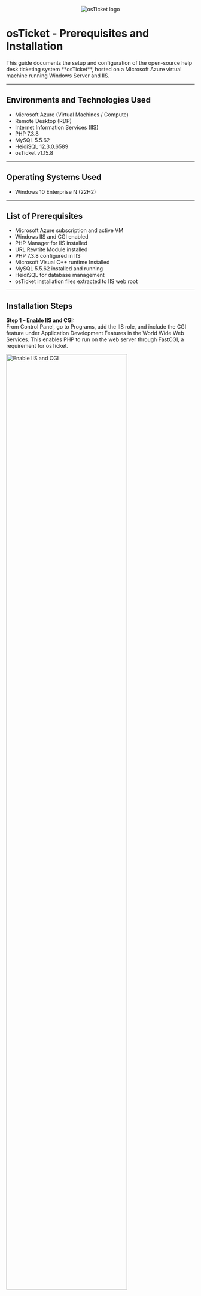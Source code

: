 <p align="center">
  <img src="https://i.imgur.com/Clzj7Xs.png" alt="osTicket logo"/>
</p>

<h1>osTicket - Prerequisites and Installation</h1>
This guide documents the setup and configuration of the open-source help desk ticketing system **osTicket**, hosted on a Microsoft Azure virtual machine running Windows Server and IIS.

---

<h2>Environments and Technologies Used</h2>

- Microsoft Azure (Virtual Machines / Compute)
- Remote Desktop (RDP)
- Internet Information Services (IIS)
- PHP 7.3.8
- MySQL 5.5.62
- HeidiSQL 12.3.0.6589
- osTicket v1.15.8

---

<h2>Operating Systems Used</h2>

- Windows 10 Enterprise N </b> (22H2)

---

<h2>List of Prerequisites</h2>

- Microsoft Azure subscription and active VM
- Windows IIS and CGI enabled
- PHP Manager for IIS installed
- URL Rewrite Module installed
- PHP 7.3.8 configured in IIS
- Microsoft Visual C++ runtime Installed
- MySQL 5.5.62 installed and running
- HeidiSQL for database management
- osTicket installation files extracted to IIS web root

---

<h2>Installation Steps</h2>


<p>
<strong>Step 1 – Enable IIS and CGI:</strong><br/>
From Control Panel, go to Programs, add the IIS role, and include the CGI feature under Application Development Features in the World Wide Web Services. This enables PHP to run on the web server through FastCGI, a requirement for osTicket.
</p>
<p>
  <img src="https://i.imgur.com/lvt8SfC.png" height="80%" width="80%" alt="Enable IIS and CGI"/>
</p>
<br />


<p>
<strong>Step 2 – Install Dependencies:</strong><br/>
Install PHP Manager for IIS and the URL Rewrite Module from the provided installation files. These components ensure IIS can interpret PHP and handle dynamic web content correctly.
</p>
<p>
  <img src="https://i.imgur.com/rXy749I.png" height="80%" width="80%" alt="Install PHP Manager"/>

Using the PHP install wizard install PHP
  
  <img src="https://i.imgur.com/2fbT3OU.png" height="80%" width="80%" alt="Install URL Rewrite Module"/>

With the URL Rewrite Module install URL Rewrite
  
</p>
<br />


<p>
<strong>Step 3 – Configure PHP:</strong><br/>
Extract the provided PHP 7.3.8 package to <code>C:\PHP</code>. Verify Files Extracted Correctly into <code>C:/PHP</code>
</p>
<p>
  <img src="https://i.imgur.com/qNUjfVr.png" height="80%" width="80%" alt="PHP Setup Before Extract"/>

Before Extracting FIles to PHP in C Drive
  
  <img src="https://i.imgur.com/utMdGwq.png" height="80%" width="80%" alt="PHP Setup After Extract"/>

After Extracting Files to PHP in C Drive
  
</p>
<br />


<p>
<strong>Step 4 – Install VC_redist.x86.exe for Microsoft C++:</strong><br/>
Install VC_redist.x86.exe which installs the Microsoft Visual C++ runtime dependencies required by PHP to operate under IIS. It ensures stable and compatible PHP execution for the osTicket application.
</p>
<p>
  <img src="https://i.imgur.com/vsG0zXV.png height="80%" width="80%" alt="MySQL Installation"/>
</p>
<br />


<p>
<strong>Step 5 – Install and Configure MySQL:</strong><br/>
Install MySQL 5.5.62 with standard configuration. Set a username & password then confirm that the MySQL service is running. This database server will store osTicket’s ticketing and user data.
</p>
<p>
  <img src="https://i.imgur.com/TBXJX8X.png" height="80%" width="80%" alt="MySQL Post Install Wizard"/>

Install MySQL 5.5.62
  
  <img src="https://i.imgur.com/mGOk1x0.png" height="80%" width="80%" alt="MySQL Account Setup "/>

Make SQL Account
  
  <img src="https://i.imgur.com/zyDxcKV.png" height="80%" width="80%" alt="MySQL server Configuration"/>

Run Set up files for Server Configuration 
  
</p>
<br />


<p>
<strong>Step 6 – Register PHP within IIS:</strong><br/>
To make the Web Server aware of PHP on the computer. Register PHP from within IIS under Administrator Access. PHP Manager → <code>C:\PHP\php-cgi.exe</code> After Registering the PHP restart the Server.
</p>
<p>
  <img src="https://i.imgur.com/o2vOtoK.png" height="80%" width="80%" alt="IIS Search (Run as Administrator"/>

Run as Administrator
  
  <img src="https://i.imgur.com/KaHm2sZ.png" height="80%" width="80%" alt="IIS Menu (PHP Manager)"/>

Access PHP Manager
  
  <img src="https://i.imgur.com/8OdZRak.png" height="80%" width="80%" alt="PHP Manager before Register"/>

Select Register New PHP Version
  
  <img src="https://i.imgur.com/Ydm4xgV.png" height="80%" width="80%" alt="PHP Manager at Register"/>

Serach in the C: Drive in the PHP file we made earlier for php-cgi.exe

</p>
<br />


<p>
<strong>Step 7 – Deploy osTicket Files:</strong><br/>
Copy the “upload” folder from the osTicket installation files to <code>C:\inetpub\wwwroot</code> and rename it to <code>osTicket</code>. Restart IIS and confirm the folder is accessible at <code>http://localhost/osTicket</code>.
</p>
<p>
  <img src="https://i.imgur.com/olif1kl.png" height="80%" width="80%" alt="Extract osTicket Files"/>

Extract osTicket Files
  
  <img src="https://i.imgur.com/dpaaura.png" height="80%" width="80%" alt="Copy Upload to C Drive inetpub\wwwroot"/>

Copy Upload File to C:\inetpub\wwwroot
  
  <img src="https://i.imgur.com/9EqpCB9.png" height="80%" width="80%" alt="Change name of Folder to osTicket"/>

Change name of folder to osTicket, after this restart the IIS Server
  
</p>
<br />

<p>
<strong>Step 8 – Enable PHP Extensions:</strong><br/>
Within PHP Manager, enable <code>php_imap.dll</code>, <code>php_intl.dll</code>, and <code>php_opcache.dll</code>. Restart IIS to apply changes. These extensions are required for email integration, localization, and performance caching.
</p>
<p>
<img src="https://i.imgur.com/EuRnFxL.png" height="80%" width="80%" alt="osTicket Web Site Page"/>

In IIS access osTicket under Sites->Default Web Site and Select Browse *:80

<img src="https://i.imgur.com/VZj20Qo.png" height="80%" width="80%" alt="osTicket Web Site"/>

This Web Page will open allowing you to install osTicket, First we need to add Extensions

<img src="https://i.imgur.com/WcPyx6t.png" height="80%" width="80%" alt="osTicket PHP Manager Extension Change"/>

In IIS, inside osTicket access PHP Manager and Select Enable or disable extension then enable php_imap.dll, php_intl.dll, & php_opcache.dll.

<img src="https://i.imgur.com/24F8L9s.png" height="80%" width="80%" alt="osTicket Installer after Extension Enabled"/>

Refresh the osTicket Installer Web Page to see three of the missing extensions have been enabled.

<img src="https://i.imgur.com/uG2NQVr.png" height="80%" width="80%" alt="ost-config Rename"/>

Inside the C drive → inetpub → wwwroot → osTicket → Include search for ost-sampleconfig.php and rename it to ost-config.php

<img src="https://i.imgur.com/zMGQiRo.png" height="80%" width="80%" alt="Disable Inheritance"/>

Access the ost-config.php Properties and disable Inheritance removing all objects

<img src="https://i.imgur.com/5aVzbxY.png" height="80%" width="80%" alt="Add Everyone for Permissionss"/>

Alter Permissions to give Everyone Full Access to the System
  
</p>
<br />


<p>
<strong>Step 9 – Create the Database:</strong><br/>
Using HeidiSQL, connect to MySQL with your root credentials. Create a new database named <code>osTicket</code>. This will store all help desk tickets, users, and system settings.
</p
<p>
<img src="https://i.imgur.com/6gaVp3w.png" height="80%" width="80%" alt="Install HeidiSQL"/>

Install HeidiSQL

<img src="https://i.imgur.com/racucnY.png" height="80%" width="80%" alt="Run HeidiSQL"/>

After installing HeidiSQL, Run it

<img src="https://i.imgur.com/0DYo8HC.png" height="80%" width="80%" alt="Login to HeidiSQL"/>

Using the login you made during the configuration sign into HeidiSQL

<img src="https://i.imgur.com/D3M8DlB.png" height="80%" width="80%" alt="Make a new osTicket Database"/>

Insidr HeidiSQL, make a new database under the name of "osTicket" then return back to the Installer

<img src="https://i.imgur.com/6YLVzSm.png" height="80%" width="80%" alt="osTicket Account set up"/>

Fill out the information to make the osTicket Account. Input your newly made SQL information into the Database Settings then click Install

<img src="https://i.imgur.com/ExSMm9l.png" height="80%" width="80%" alt="osTicket login"/>

Attempt to login into the adminuser account that was made by going to [localhost/osTicket](http://localhost/osTicket/scp/login.php). Use adminuser and password created.

</p>
<br />


<p>
<strong>Step 10 – Post-Installation Security:</strong><br/>
Delete the <code>setup</code> folder in the osTicket directory and set <code>ost-config.php</code> to read-only. Log into the admin panel and verify you can create, assign, and resolve tickets.
</p>
<p>
<img src="https://i.imgur.com/nSLsY6k.png" height="80%" width="80%" alt="Delete Setup Folder"/>

Delete the Setup Folder inside inetpub\wwwroot\osTicket in the C Drive

<img src="https://i.imgur.com/yavlkzr.png" height="80%" width="80%" alt="Change ost-config to Read Only"/>

Change the ost-config.php settings to be Read Only
  
</p>
<br />

---

<h2>Final Verification</h2>

- Public Portal: <code>http://localhost/osTicket</code>  
- Admin Portal: <code>http://localhost/osTicket/scp</code>  
- Confirmed successful ticket creation, assignment, and resolution.  
- Verified IIS, PHP, and MySQL services are active.

---

<h2>End Result</h2>
A fully functional osTicket deployment demonstrating configuration of a web application stack (IIS, PHP, MySQL) within an Azure-hosted Windows environment. This project highlights core skills in system setup, troubleshooting, and environment management.
